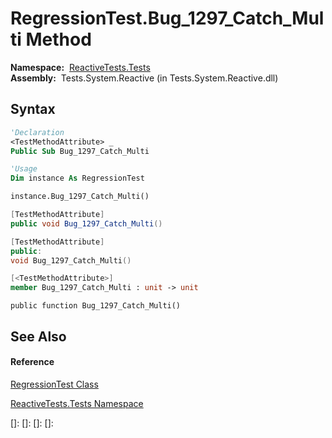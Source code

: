 # RegressionTest.Bug\_1297\_Catch\_Multi Method

**Namespace:**  [ReactiveTests.Tests](ReactiveTests.Tests\ReactiveTests.Tests.md)  
**Assembly:**  Tests.System.Reactive (in Tests.System.Reactive.dll)

## Syntax

```vb
'Declaration
<TestMethodAttribute> _
Public Sub Bug_1297_Catch_Multi
```

```vb
'Usage
Dim instance As RegressionTest

instance.Bug_1297_Catch_Multi()
```

```csharp
[TestMethodAttribute]
public void Bug_1297_Catch_Multi()
```

```c++
[TestMethodAttribute]
public:
void Bug_1297_Catch_Multi()
```

```fsharp
[<TestMethodAttribute>]
member Bug_1297_Catch_Multi : unit -> unit 
```

```jscript
public function Bug_1297_Catch_Multi()
```

## See Also

#### Reference

[RegressionTest Class](RegressionTest\RegressionTest.md)

[ReactiveTests.Tests Namespace](ReactiveTests.Tests\ReactiveTests.Tests.md)

[]: 
[]: 
[]: 
[]: 